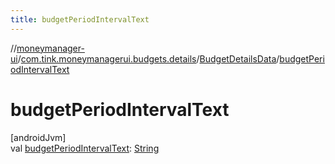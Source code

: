 ```yaml
---
title: budgetPeriodIntervalText
---
```

//[moneymanager-ui](../../../index.html)/[com.tink.moneymanagerui.budgets.details](../index.html)/[BudgetDetailsData](index.html)/[budgetPeriodIntervalText](budget-period-interval-text.html)



# budgetPeriodIntervalText



[androidJvm]\
val [budgetPeriodIntervalText](budget-period-interval-text.html): [String](https://kotlinlang.org/api/latest/jvm/stdlib/kotlin/-string/index.html)





